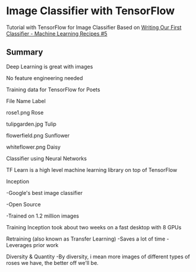 # Image Classifier with TensorFlow
Tutorial with TensorFlow for Image Classifier
Based on [Writing Our First Classifier - Machine Learning Recipes #5](https://www.youtube.com/watch?v=AoeEHqVSNOw)

## Summary
Deep Learning is great with images

No feature engineering needed

Training data for TensorFlow for Poets

File Name       Label

rose1.png       Rose

tulipgarden.jpg Tulip

flowerfield.png Sunflower

whiteflower.png     Daisy

Classifier using Neural Networks

TF Learn is a high level machine learning library on top of TensorFlow

Inception

-Google's best image classifier

-Open Source

-Trained on 1.2 million images
 
 Training Inception took about two weeks on a fast desktop with 8 GPUs

 Retraining (also known as Transfer Learning)
 -Saves a lot of time
 -Leverages prior work

 Diversity & Quantity
 -By diversity, i mean more images of different types of roses we have, the better off
 we'll be.